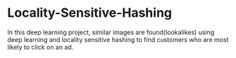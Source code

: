 # Locality-Sensitive-Hashing
In this deep learning project, similar images are found(lookalikes) using deep learning and locality sensitive hashing to find customers who are most likely to click on an ad.
